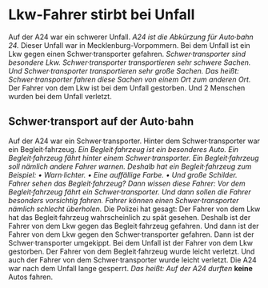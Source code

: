 # Lkw-Fahrer stirbt bei Unfall

Auf der A24 war ein schwerer Unfall. 
*A24 ist die Abkürzung für Auto·bahn 24.* Dieser Unfall war in Mecklenburg-Vorpommern. Bei dem Unfall ist ein Lkw gegen einen Schwer·transporter gefahren. 
*Schwer·transporter sind besondere Lkw.* 
*Schwer·transporter transportieren sehr schwere Sachen.* 
*Und Schwer·transporter transportieren sehr große Sachen.* *Das heißt:* 
*Schwer·transporter fahren diese Sachen von einem Ort zum anderen Ort.* Der Fahrer von dem Lkw ist bei dem Unfall gestorben. Und 2 Menschen wurden bei dem Unfall verletzt. 

## Schwer·transport auf der Auto·bahn
Auf der A24 war ein Schwer·transporter. Hinter dem Schwer·transporter war ein Begleit·fahrzeug. 
*Ein Begleit·fahrzeug ist ein besonderes Auto.* 
*Ein Begleit·fahrzeug fährt hinter einem Schwer·transporter.* 
*Ein Begleit·fahrzeug soll nämlich andere Fahrer warnen.* 
*Deshalb hat ein Begleit·fahrzeug zum Beispiel:* *• Warn·lichter.* 
*• Eine auffällige Farbe.* 
*• Und große Schilder.* 
*Fahrer sehen das Begleit·fahrzeug?* 
*Dann wissen diese Fahrer:* 
*Vor dem Begleit·fahrzeug fährt ein Schwer·transporter.* 
*Und dann sollen die Fahrer besonders vorsichtig fahren.* 
*Fahrer können einen Schwer·transporter nämlich schlecht überholen.* 
Die Polizei hat gesagt: Der Fahrer von dem Lkw hat das Begleit·fahrzeug wahrscheinlich zu spät gesehen. Deshalb ist der Fahrer von dem Lkw gegen das Begleit·fahrzeug gefahren. Und dann ist der Fahrer von dem Lkw gegen den Schwer·transporter gefahren. Dann ist der Schwer·transporter umgekippt. 
Bei dem Unfall ist der Fahrer von dem Lkw gestorben. Der Fahrer von dem Begleit·fahrzeug wurde leicht verletzt. Und auch der Fahrer von dem Schwer·transporter wurde leicht verletzt. Die A24 war nach dem Unfall lange gesperrt. *Das heißt:* 
*Auf der A24 durften* **keine** Autos fahren. 
